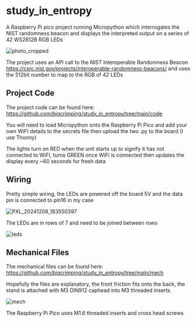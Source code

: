 # study_in_entropy

A Raspberry Pi pico project running Micropython which interrogates the NIST randomness beacon and displays the interpreted output on a series of 42 WS2812B RGB LEDs

![photo_cropped](https://github.com/user-attachments/assets/fa60210b-95e6-4554-adb7-e2394c0dc34c)


The project uses an API call to the NIST Interoperable Randomness Beacon https://csrc.nist.gov/projects/interoperable-randomness-beacons/ and uses the 512bit number to map to the RGB of 42 LEDs

## Project Code

The project code can be found here: https://github.com/bigcrimping/study_in_entropy/tree/main/code

You will need to load Micropython onto the Raspberry Pi Pico and add your own WiFI details to the secrets file then upload the two .py to the board (I use Thonny)

The lights turn on RED when the unit starts up to signify it has not connected to WiFI, turns GREEN once WiFi is connected then updates the display every ~60 seconds for fresh data



## Wiring

Pretty simple wiring, the LEDs are powered off the board 5V and the data pin is connected to pin16 in my case

![PXL_20241208_183550397](https://github.com/user-attachments/assets/8205d631-c448-4963-a02e-ccc2876c934c)

The LEDs are in rows of 7 and need to be joined between rows

![leds](https://github.com/user-attachments/assets/d84263f3-3c0e-4c1b-b9ac-a2d2a1e6bca2)

## Mechanical Files

The mechanical files can be found here: https://github.com/bigcrimping/study_in_entropy/tree/main/mech

Hopefully the files are explanatory, the front friction fits onto the back, the stand is attached with M3 DIN912 caphead into M3 threaded inserts.

![mech](https://github.com/user-attachments/assets/47684f5b-1c22-4c9e-87ec-452cd7ebce41)


The Raspberry Pi Pico uses M1.6 threaded inserts and cross head screws
